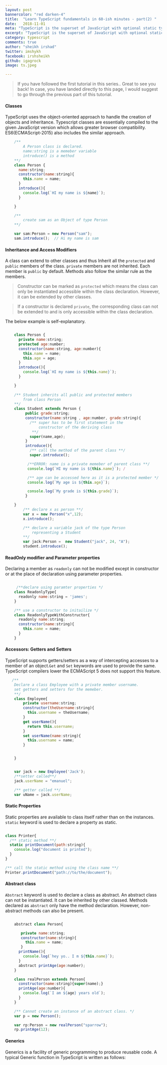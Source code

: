 ```yaml
---
layout: post
bannercolor: "red darken-4"
title:  "Learn TypeScript fundamentals in 60-ish minutes - part(2) "
date:   2018-11-01
meta: "TypeScript is the superset of JavaScript with optional static types. It compiles to JavaScript. It is designed for the development of large applications. It may be used to develop applications for both client-side and server-side."
excerpt: "TypeScript is the superset of JavaScript with optional static types. It compiles to JavaScript. It is designed for the development of large applications. It may be used to develop applications for both client-side and server-side."
category: typescript
comments: true
author: "sheikh irshad"
twitter: imshykh
facebook: irshsheikh
github: igagrock
image: ts.jpeg

---
```


> If you have followed the first tutorial in this series.. Great to see you back!
> In case, you have landed directly to this page, I would suggest to go through the previous part of this tutorial.

          
#### Classes

TypeScript uses the object-oriented approach to handle the creation of objects and inheritance. Typescript classes are essentially compiled to the given JavaScript version which allows greater browser compatibility. ES6(ECMAScript-2015) also includes the similar approach. 

```js
    /**
        A Person class is declared.
        name:string is a memeber variable
        introduce() is a method
    **/
    class Person {
      name:string;
      constructor(name:string){
        this.name = name;
      }
      introduce(){
        console.log(`HI my name is ${name}`);
      }

    }

    /**
        create sam as an Object of type Person
    **/

    var sam:Person = new Person("sam");
    sam.introduce();  // Hi my name is sam

```

      


#### Inheritance and Access Modifiers

A class can extend to other classes and thus Inherit all the `protected`
and `public` members of the class. `private` members are not inherited.
Each member is `public` by default. 
Methods also follow the similar rule as the members.

> Constructor can be marked as `protected` which means the class can only be instantiated  accessible within the class declaration. However, it can be extended by other classes.


> If a constructor is declared `private`, the corresponding class can not be extended to and is only accessible within the class declaration.


The below example is self-explanatory.

```js

    class Person {
      private name:string;
      protected age:number;
      constructor(name:string, age:number){
        this.name = name;
        this.age = age;
      }
      introduce(){
        console.log(`HI my name is ${this.name}`);
      }

    }
	
    /** Student inherits all public and protected members 
    	from class Person 
    **/
    class Student extends Person {
         public grade:string;
         constructor(name:string , age:number, grade:string){
           /** super has to be first statement in the 
               constructor of the deriving class 
            **/
           super(name,age); 
         }
         introduce(){
           /** call the method of the parent class **/  
           super.introduce();  

          /**ERROR: name is a private memeber of parent class **/   
          console.log(`HI my name is ${this.name}`); /

          /** age can be accessed here as it is a protected member */
          console.log(`My age is ${this.age}`); 

          console.log(`My grade is ${this.grade}`);
         }

    }
        /** declare x as person **/
        var x = new Person("x",12);
        x.introduce();

        /** declare a variable jack of the type Person 
            representing a Student  
        **/
        var jack:Person =  new Student("jack", 24, "A");
        student.introduce();

```


                  

#### ReadOnly modifier and Parameter properties

Declaring a member as `readonly` can not be modified except in constructor or at the place of declaration using parameter properties.

```js

	 /**declare using paramter properties */
    class ReadonlyType{
      readonly name:string = 'james';
    }

    /** use a constructor to initailize */
    class ReadonlyTypeWithConstructor{
      readonly name:string;
      constructor(name:string){
        this.name = name;
      }
    }

```


                          


#### Accessors: Getters and Setters

TypeScript supports getters/setters as a way of intercepting accesses to a member of an object.`Get` and `Set` keywords are used to provide the same. TypeScript compilers lower the ECMAScript 5 does not support this feature.

```js
   /**
    Declare a class Employee with a private member username.
    set getters and setters for the memeber.
    **/
    class Employee{
        private username:string;
        constructor(theUsername:string){
          this.username = theUsername;
        }
        get userName(){
          return this.username;
        }
        set userName(name:string){
          this.username = name;
        }


    }


    var jack = new Employee('Jack');
    /**setter called**/
    jack.userName = "emanuel";

    /** getter called **/
    var uName = jack.userName;
```



#### Static Properties

Static properties are available to class itself rather than on the instances.
`static` keyword is used to declare a property as static.

```js

class Printer{
  /** static method **/  
  static printDocument(path:string){
    console.log("document is printed");
  }
}

/** call the static method using the class name **/
Printer.printDocument("path://to/the/document");
```


                      

#### Abstract class

`Abstract` keyword is used to declare a class as abstract. An abstract class can not be instantiated. It can be inherited by other classed. Methods declared as `abstract` only have the method declaration. However, non-abstract methods can also be present.

```js

    abstract class Person{

       private name:string;
       constructor(name:string){
         this.name = name;
       }
      printName(){
        console.log(`hey yo.. I m ${this.name}`);
      }
      abstract printAge(age:number);
    }

    class realPerson extends Person{
      constructor(name:string){super(name);}
      printAge(age:number){
        console.log(`I am ${age} years old`);
      }
    }

    /** Cannot create an instance of an abstract class. */
    var p = new Person();

    var rp:Person = new realPerson("sparrow");
    rp.printAge(12);

```

#### Generics

Generics is a facility of generic programming to produce reusable code. A typical Generic function in TypeScript is written as follows:

```js

	
```